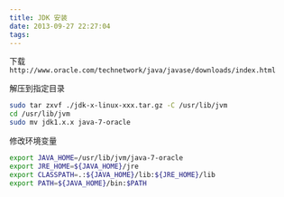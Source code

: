 ```yaml
---
title: JDK 安装
date: 2013-09-27 22:27:04
tags:
---
```


下载
`http://www.oracle.com/technetwork/java/javase/downloads/index.html`

解压到指定目录

``` bash
sudo tar zxvf ./jdk-x-linux-xxx.tar.gz -C /usr/lib/jvm
cd /usr/lib/jvm
sudo mv jdk1.x.x java-7-oracle
```

修改环境变量

``` bash
export JAVA_HOME=/usr/lib/jvm/java-7-oracle
export JRE_HOME=${JAVA_HOME}/jre
export CLASSPATH=.:${JAVA_HOME}/lib:${JRE_HOME}/lib
export PATH=${JAVA_HOME}/bin:$PATH
```

<!-- more -->
